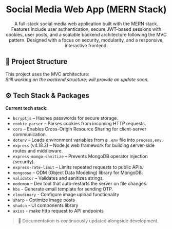 <h1 align="center">Social Media Web App (MERN Stack)</h1>
  
<p align="center">
  A full-stack social media web application built with the MERN stack. Features include user authentication, secure JWT-based sessions with cookies, user posts, and a scalable backend architecture following the MVC pattern. Designed with a focus on security, modularity, and a responsive, interactive frontend.
</p>

## 📁 Project Structure
This project uses the MVC architecture:  
_Still working on the backend structure; will provide an update soon._

## ⚙️ Tech Stack & Packages
**Current tech stack:**

- `bcryptjs` – Hashes passwords for secure storage.
- `cookie-parser` – Parses cookies from incoming HTTP requests.
- `cors` – Enables Cross-Origin Resource Sharing for client-server communication.
- `dotenv` – Loads environment variables from a `.env` file into `process.env`.
- `express` (v4.18.2) – Node.js web framework for building server-side routes and middleware.
- `express-mongo-sanitize` – Prevents MongoDB operator injection (security).
- `express-rate-limit` – Limits repeated requests to public APIs.
- `mongoose` – ODM (Object Data Modeling) library for MongoDB.
- `validator` – Validates and sanitizes strings.
- `nodemon` – Dev tool that auto-restarts the server on file changes.
- `hbs` - Generate email template for sending OTP.
- `cloudinary` - Configure image upload functionality
- `sharp` - Optimize image posts
- `shadcn` - UI components library
- `axios` - make http request to API endpoints


> 📖 Documentation is continuously updated alongside development.

